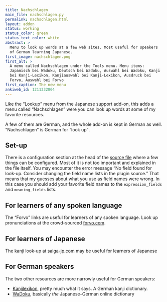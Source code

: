 ```yaml
---
title: Nachschlagen
main_file: nachschlagen.py
permalink: nachschlagen.html
layout: addon
status: working
status_color: green
status_text_color: white
abstract: >
  Menu to look up words at a few web sites. Most useful for speakers
  of German learning Japanese.
first_image: nachschlagen.png
first_alt: >
  A menu called Nachschlagen under the Tools menu. Menu items:
  Japanisch bei Wadoku, Deutsch bei Wadoku, Auswahl bei Wadoku, Kanji
  bei Kanji-Lexikon, Kanjiauswahl bei Kanji-Lexikon, Ausdruck bei
  Forvo, Auswahl bei Forvo
first_caption: The new menu
ankiweb_id: 1211332804
---
```

Like the <q>Lookup</q> menu from the Japanese support add-on, this
adds a menu called <q lang="de">Nachschlagen</q> were you can look up
words at some of my favorite resources.

A few of them are German, and the whole add-on is kept in German as
well. <q lang="de">Nachschlagen</q> is German for <q>look up</q>.

## Set-up

There is a configuration section at the head of the
[source file](https://github.com/ospalh/anki-addons/blob/master/nachschlagen.py)
where a few things can be configured. Most of it is not too important
and explained in the file itself. You may encounter the error message
<q>No field found for look-up. Consider changing the field name lists
in the plugin source.</q> That means that my guesses about what you
use as field names were wrong. In this case you should add your
favorite field names to the `expression_fields` and `meaning_fields`
lists.


## For learners of any spoken language

The <q>Forvo</q> links are useful for learners of any spoken language. Look
up pronunciations at the crowd-sourced [forvo.com](http://forvo.com).

## For learners of Japanese

The kanji look-up at
[saiga-jp.com](http://www.saiga-jp.com/kanji_dictionary.html) may be
useful for learners of Japanese

## For German speakers

The two other resources are more narrowly useful for German speakers:

* [Kanjilexikon](https://mpi-lingweb.shh.mpg.de/kanji/index.html), pretty
  much what it says. A German kanji dictionary.
* [WaDoku](http://www.wadoku.de/), basically *the* Japanese–German
  online dictionary
